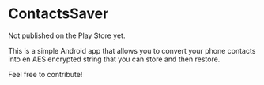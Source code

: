 # ContactsSaver

Not published on the Play Store yet.

This is a simple Android app that allows you to convert your phone contacts into en AES encrypted string that you can store and then restore.

Feel free to contribute!